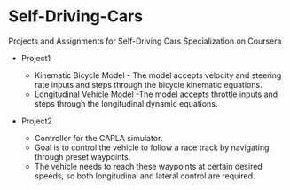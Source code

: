 # Self-Driving-Cars
Projects and Assignments for Self-Driving Cars Specialization on Coursera
* Project1
  * Kinematic Bicycle Model - The model accepts velocity and steering rate inputs and steps through the bicycle kinematic equations.
  * Longitudinal Vehicle Model -The model accepts throttle inputs and steps through the longitudinal dynamic equations. 

* Project2
  * Controller for the CARLA simulator. 
  * Goal is to control the vehicle to follow a race track by navigating through preset waypoints. 
  * The vehicle needs to reach these waypoints at certain desired speeds, so both longitudinal and lateral control are required.
